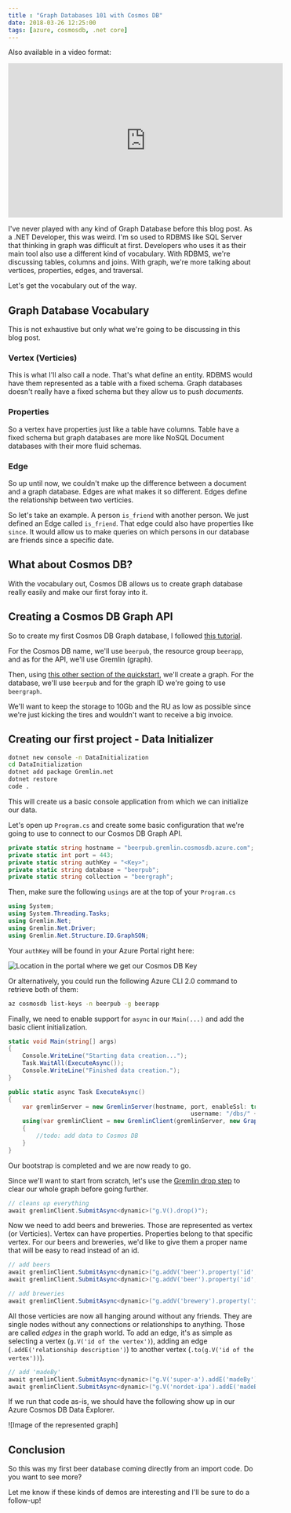 ```yaml
---
title : "Graph Databases 101 with Cosmos DB"
date: 2018-03-26 12:25:00
tags: [azure, cosmosdb, .net core]
---
```


Also available in a video format:

<iframe width="560" height="315" src="https://www.youtube-nocookie.com/embed/uaW1wf_BYFc" frameborder="0" allow="autoplay; encrypted-media" allowfullscreen></iframe>

I've never played with any kind of Graph Database before this blog post. As a .NET Developer, this was weird. I'm so used to RDBMS like SQL Server that thinking in graph was difficult at first. Developers who uses it as their main tool also use a different kind of vocabulary. With RDBMS, we're discussing tables, columns and joins. With graph, we're more talking about vertices, properties, edges, and traversal.

Let's get the vocabulary out of the way.

## Graph Database Vocabulary

This is not exhaustive but only what we're going to be discussing in this blog post.

### Vertex (Verticies)

This is what I'll also call a node. That's what define an entity. RDBMS would have them represented as a table with a fixed schema. Graph databases doesn't really have a fixed schema but they allow us to push *documents*.

### Properties

So a vertex have properties just like a table have columns. Table have a fixed schema but graph databases are more like NoSQL Document databases with their more fluid schemas.

### Edge

So up until now, we couldn't make up the difference between a document and a graph database. Edges are what makes it so different. Edges define the relationship between two verticies.

So let's take an example. A person `is_friend` with another person. We just defined an Edge called `is_friend`. That edge could also have properties like `since`. It would allow us to make queries on which persons in our database are friends since a specific date. 

## What about Cosmos DB?

With the vocabulary out, Cosmos DB allows us to create graph database really easily and make our first foray into it. 

## Creating a Cosmos DB Graph API

So to create my first Cosmos DB Graph database, I followed [this tutorial](https://docs.microsoft.com/en-us/azure/cosmos-db/create-graph-gremlin-console?wt.mc_id=content-blog-marouill#create-a-database-account).

For the Cosmos DB name, we'll use `beerpub`, the resource group `beerapp`, and as for the API, we'll use Gremlin (graph).

Then, using [this other section of the quickstart](https://docs.microsoft.com/en-us/azure/cosmos-db/create-graph-gremlin-console?wt.mc_id=content-blog-marouill#create-a-database-account), we'll create a graph. For the database, we'll use `beerpub` and for the graph ID we're going to use `beergraph`.

We'll want to keep the storage to 10Gb and the RU as low as possible since we're just kicking the tires and wouldn't want to receive a big invoice.

## Creating our first project - Data Initializer

```bash
dotnet new console -n DataInitialization
cd DataInitialization
dotnet add package Gremlin.net
dotnet restore
code .
```

This will create us a basic console application from which we can initialize our data.

Let's open up `Program.cs` and create some basic configuration that we're going to use to connect to our Cosmos DB Graph API.

```csharp
private static string hostname = "beerpub.gremlin.cosmosdb.azure.com";
private static int port = 443;
private static string authKey = "<Key>"; 
private static string database = "beerpub";
private static string collection = "beergraph";
```

Then, make sure the following `usings` are at the top of your `Program.cs`

```csharp
using System;
using System.Threading.Tasks;
using Gremlin.Net;
using Gremlin.Net.Driver;
using Gremlin.Net.Structure.IO.GraphSON;
```

Your `authKey` will be found in your Azure Portal right here:

![Location in the portal where we get our Cosmos DB Key]()

Or alternatively, you could run the following Azure CLI 2.0 command to retrieve both of them:

```bash
az cosmosdb list-keys -n beerpub -g beerapp
```

Finally, we need to enable support for `async` in our `Main(...)` and add the basic client initialization.

```csharp
static void Main(string[] args)
{
    Console.WriteLine("Starting data creation...");
    Task.WaitAll(ExecuteAsync());
    Console.WriteLine("Finished data creation.");
}

public static async Task ExecuteAsync()
{
    var gremlinServer = new GremlinServer(hostname, port, enableSsl: true, 
                                                    username: "/dbs/" + database + "/colls/" + collection, password: authKey);
    using(var gremlinClient = new GremlinClient(gremlinServer, new GraphSON2Reader(), new GraphSON2Writer(), GremlinClient.GraphSON2MimeType))
    {
        //todo: add data to Cosmos DB
    }
}
```

Our bootstrap is completed and we are now ready to go.

Since we'll want to start from scratch, let's use the [Gremlin drop step](http://tinkerpop.apache.org/docs/current/reference/#drop-step) to clear our whole graph before going further.

```csharp
// cleans up everything
await gremlinClient.SubmitAsync<dynamic>("g.V().drop()");
```

Now we need to add beers and breweries. Those are represented as vertex (or Verticies). Vertex can have properties. Properties belong to that specific vertex. For our beers and breweries, we'd like to give them a proper name that will be easy to read instead of an id. 

```csharp
// add beers
await gremlinClient.SubmitAsync<dynamic>("g.addV('beer').property('id', 'super-a').property('name', 'Super A')");
await gremlinClient.SubmitAsync<dynamic>("g.addV('beer').property('id', 'nordet-ipa').property('name', 'Nordet IPA')");

// add breweries
await gremlinClient.SubmitAsync<dynamic>("g.addV('brewery').property('id', 'auval').property('name', 'Brasserie Auval Brewing')");
```

All those verticies are now all hanging around without any friends. They are single nodes without any connections or relationships to anything. Those are called *edges* in the graph world. To add an edge, it's as simple as selecting a vertex (`g.V('id of the vertex')`), adding an edge (`.addE('relationship description')`) to another vertex (`.to(g.V('id of the vertex'))`).

```csharp
// add 'madeBy'
await gremlinClient.SubmitAsync<dynamic>("g.V('super-a').addE('madeBy').to(g.V('auval'))");
await gremlinClient.SubmitAsync<dynamic>("g.V('nordet-ipa').addE('madeBy').to(g.V('auval'))");
```

If we run that code as-is, we should have the following show up in our Azure Cosmos DB Data Explorer.

![Image of the represented graph]

## Conclusion

So this was my first beer database coming directly from an import code. Do you want to see more?

Let me know if these kinds of demos are interesting and I'll be sure to do a follow-up!